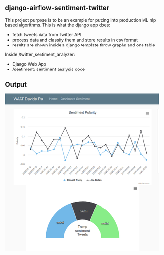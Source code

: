 ## django-airflow-sentiment-twitter

This project purpose is to be an example for putting into production ML nlp based algorithms. This is what the django app does:
- fetch tweets data from Twitter API
- process data and classify them and store results in csv format
- results are shown inside a django template throw graphs and one table

Inside /twitter_sentiment_analyzer:
- Django Web App
- /sentiment: sentiment analysis code

## Output 

![300e6efce7b10bc492534d0b06645af5.png](./2d3017f7cc564b49806e62a8263a55b2.png)




